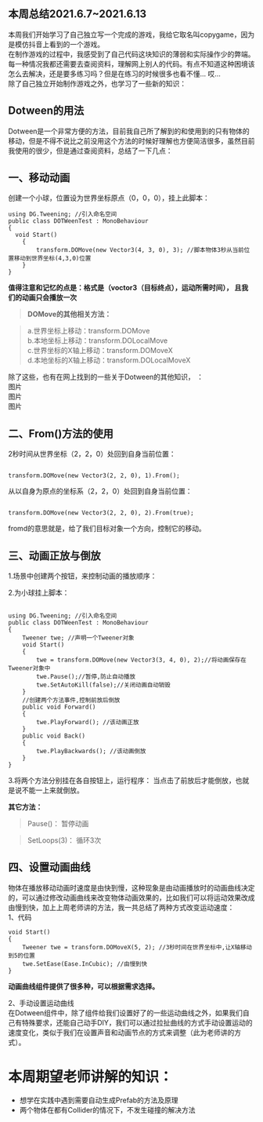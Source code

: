 本周总结2021.6.7~2021.6.13  
--------------------------
本周我们开始学习了自己独立写一个完成的游戏，我给它取名叫copygame，因为是模仿抖音上看到的一个游戏。  
在制作游戏的过程中，我感受到了自己代码这块知识的薄弱和实际操作少的弊端。每一种情况我都还需要去查阅资料，理解网上别人的代码。有点不知道这种困境该怎么去解决，还是要多练习吗？但是在练习的时候很多也看不懂...
哎...  
除了自己独立开始制作游戏之外，也学习了一些新的知识：  
 
 Dotween的用法
-------------
Dotween是一个非常方便的方法，目前我自己所了解到的和使用到的只有物体的移动，但是不得不说比之前没用这个方法的时候好理解也方便简洁很多，虽然目前我使用的很少，但是通过查阅资料，总结了一下几点：  

一、移动动画
--------

创建一个小球，位置设为世界坐标原点（0，0，0），挂上此脚本：  
``` 
using DG.Tweening; //引入命名空间  
public class DOTWeenTest : MonoBehaviour  
{  
  void Start()  
    {  
        transform.DOMove(new Vector3(4, 3, 0), 3); //脚本物体3秒从当前位置移动到世界坐标(4,3,0)位置
    }
}
```  
**值得注意和记忆的点是：格式是（voctor3（目标终点），运动所需时间）， 
且我们的动画只会播放一次**
> **DOMove的其他相关方法：**

> a.世界坐标上移动：transform.DOMove  
b.本地坐标上移动：transform.DOLocalMove  
c.世界坐标的X轴上移动：transform.DOMoveX  
d.本地坐标的X轴上移动：transform.DOLocalMoveX  

除了这些，也有在网上找到的一些关于Dotween的其他知识， ：  
图片  
图片  
图片


二、From()方法的使用
--------------------

2秒时间从世界坐标（2，2，0）处回到自身当前位置：
```

transform.DOMove(new Vector3(2, 2, 0), 1).From();
```

从以自身为原点的坐标系（2，2，0）处回到自身当前位置：
```

transform.DOMove(new Vector3(2, 2, 0), 2).From(true);
```  
fromd的意思就是，给了我们目标对象一个方向，控制它的移动。  

三、动画正放与倒放
------------------

1.场景中创建两个按钮，来控制动画的播放顺序：

2.为小球挂上脚本：   
```

using DG.Tweening; //引入命名空间
public class DOTWeenTest : MonoBehaviour
{
    Tweener twe; //声明一个Tweener对象
    void Start()
    { 
        twe = transform.DOMove(new Vector3(3, 4, 0), 2);//将动画保存在Tweener对象中 
        twe.Pause();//暂停,防止自动播放  
        twe.SetAutoKill(false);//关闭动画自动销毁  
    }
    //创建两个方法事件,控制前放后倒放
    public void Forward()
    {
        twe.PlayForward(); //该动画正放
    }
    public void Back()
    {
        twe.PlayBackwards(); //该动画倒放
    }
}
```

3.将两个方法分别挂在各自按钮上，运行程序：
当点击了前放后才能倒放，也就是说不能一上来就倒放。

**其它方法：**

>Pause()： 暂停动画

>SetLoops(3)： 循环3次

四、设置动画曲线
----------------

物体在播放移动动画时速度是由快到慢，这种现象是由动画播放时的动画曲线决定的，可以通过修改动画曲线来改变物体动画效果的，比如我们可以将运动效果改成由慢到快，加上上周老师讲的方法，我一共总结了两种方式改变运动速度：   
1、代码
```
void Start()
{
    Tweener twe = transform.DOMoveX(5, 2); //3秒时间在世界坐标中,让X轴移动到5的位置
    twe.SetEase(Ease.InCubic); //由慢到快
}
```  
**动画曲线组件提供了很多种，可以根据需求选择。**

2、手动设置运动曲线  
在Dotween组件中，除了组件给我们设置好了的一些运动曲线之外，如果我们自己有特殊要求，还能自己动手DIY，我们可以通过拉扯曲线的方式手动设置运动的速度变化，类似于我们在设置声音和动画节点的方式来调整（此为老师讲的方式）。  

本周期望老师讲解的知识：
==========================
* 想学在实践中遇到需要自动生成Prefab的方法及原理  
* 两个物体在都有Collider的情况下，不发生碰撞的解决方法  
